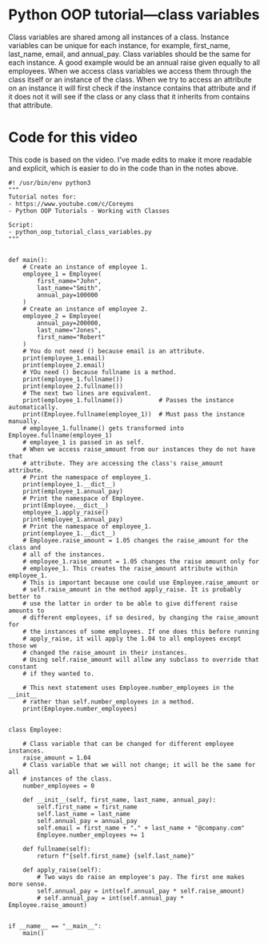 # Python OOP tutorial&mdash;class variables

Class variables are shared among all instances of a class. Instance variables can be unique for each instance, for example, first_name, last_name, email, and annual_pay. Class variables should be the same for each instance. A good example would be an annual raise given equally to all employees. When we access class variables we access them through the class itself or an instance of the class. When we try to access an attribute on an instance it will first check if the instance contains that attribute and if it does not it will see if the class or any class that it inherits from contains that attribute.

# Code for this video

This code is based on the video. I've made edits to make it more readable and explicit, which is easier to do in the code than in the notes above.

    #! /usr/bin/env python3
    """
    Tutorial notes for:
    - https://www.youtube.com/c/Coreyms
    - Python OOP Tutorials - Working with Classes

    Script:
    - python_oop_tutorial_class_variables.py
    """


    def main():
        # Create an instance of employee 1.
        employee_1 = Employee(
            first_name="John",
            last_name="Smith",
            annual_pay=100000
        )
        # Create an instance of employee 2.
        employee_2 = Employee(
            annual_pay=200000,
            last_name="Jones",
            first_name="Robert"
        )
        # You do not need () because email is an attribute.
        print(employee_1.email)
        print(employee_2.email)
        # YOu need () because fullname is a method.
        print(employee_1.fullname())
        print(employee_2.fullname())
        # The next two lines are equivalent.
        print(employee_1.fullname())          # Passes the instance automatically.
        print(Employee.fullname(employee_1))  # Must pass the instance manually.
        # employee_1.fullname() gets transformed into Employee.fullname(employee_1)
        # employee_1 is passed in as self.
        # When we access raise_amount from our instances they do not have that
        # attribute. They are accessing the class's raise_amount attribute.
        # Print the namespace of employee_1.
        print(employee_1.__dict__)
        print(employee_1.annual_pay)
        # Print the namespace of Employee.
        print(Employee.__dict__)
        employee_1.apply_raise()
        print(employee_1.annual_pay)
        # Print the namespace of employee_1.
        print(employee_1.__dict__)
        # Employee.raise_amount = 1.05 changes the raise_amount for the class and
        # all of the instances.
        # employee_1.raise_amount = 1.05 changes the raise amount only for
        # employee_1. This creates the raise_amount attribute within employee_1.
        # This is important because one could use Employee.raise_amount or
        # self.raise_amount in the method apply_raise. It is probably better to
        # use the latter in order to be able to give different raise amounts to
        # different employees, if so desired, by changing the raise_amount for
        # the instances of some employees. If one does this before running
        # apply_raise, it will apply the 1.04 to all employees except those we
        # changed the raise_amount in their instances.
        # Using self.raise_amount will allow any subclass to override that constant
        # if they wanted to.

        # This next statement uses Employee.number_employees in the __init__
        # rather than self.number_employees in a method.
        print(Employee.number_employees)


    class Employee:

        # Class variable that can be changed for different employee instances.
        raise_amount = 1.04
        # Class variable that we will not change; it will be the same for all
        # instances of the class.
        number_employees = 0

        def __init__(self, first_name, last_name, annual_pay):
            self.first_name = first_name
            self.last_name = last_name
            self.annual_pay = annual_pay
            self.email = first_name + "." + last_name + "@company.com"
            Employee.number_employees += 1

        def fullname(self):
            return f"{self.first_name} {self.last_name}"

        def apply_raise(self):
            # Two ways do raise an employee's pay. The first one makes more sense.
            self.annual_pay = int(self.annual_pay * self.raise_amount)
            # self.annual_pay = int(self.annual_pay * Employee.raise_amount)


    if __name__ == "__main__":
        main()

